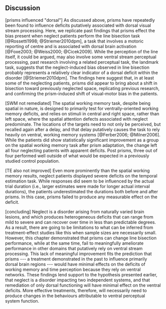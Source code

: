 Discussion
----------

[prisms influenced "dorsal"] As discussed above, prisms have
repeatedly been found to influence deficits putatively associated
with dorsal visual stream processing. Here, we replicate past
findings that prisms effect the bias present when neglect patients
perform the line bisection task [@Rossetti1998; @Striemer2010dpm], a
task that involves a motoric reporting of centre and is associated
with dorsal brain activation [@Foxe2003; @Weiss2000; @Cicek2009].
While the perception of the line itself, it could be argued, may
also involve some ventral stream perceptual processing, past
research involving a related perceptual task, the landmark task,
suggests that the neglect-induced bias observed in line bisection
probably represents a relatively clear indicator of a dorsal
deficit within the disorder [@Striemer2010dpm]. The findings here
suggest that, in at least some of the neglecting
patients, prisms did appear to bring about a shift in bisection
toward previously neglected space, replicating previous research, and
confirming the prism-induced shift of visual-motor bias in the
patients.

[SWM not remediated] The spatial working memory task, despite
being spatial in nature, is designed to primarily test for
ventrally-oriented working memory deficits, and relies on stimuli
in central and right space, rather than left space, where the spatial
attention defects associated with neglect predominate.
The locations of the targets need
to not only be perceived, but recalled again after a delay, and
that delay putatively causes the task to rely heavily on ventral,
working memory systems [@Ferber2006; @Milner2006].
While the patients did show
statistically significant improvement as a group on the spatial
working memory task after prism adaptation, the
change left all four neglecting patients with apparent deficits.
Post prisms, three out of four
performed well outside of what would be expected
in a previously studied control population.

[TE also not improved] Even more prominently than the spatial working memory results,
neglect patients displayed severe deficits on the temporal
estimation task. While responses did seem to be influenced by the
actual trial duration (i.e., larger estimates were made for longer
actual interval durations), the patients underestimated the durations
both before and after prisms. In this case, prisms
failed to produce any measurable effect on the deficit.

[concluding] Neglect is a disorder arising from naturally varied
brain lesions, and which produces heterogeneous deficits that can
range from mild to severe and can recover over time in less than
predictable degrees. As a result, there are going to be
limitations to what can be inferred from treatment-effect studies
like this when sample sizes are necessarily small.  However,
this chapter demonstrated that prisms can
change line bisection performance,
while at the same time, fail to meaningfully ameliorate
performance in other domains that putatively rely on ventral
stream processing. This lack of
meaningful improvement fits the prediction that prisms --- a
treatment demonstrated in the past to influence primarily dorsal brain
regions --- would have minimal effects on the deficits of working
memory and time perception because they rely
on ventral networks. These findings lend support to
the hypothesis presented earlier, that neglect is a disorder
impacting two independent
systems, and that remediation of only dorsal functioning will have minimal
effect on the ventral deficits. More effective
treatments, therefore, will necessarily need to produce changes in the
behaviours attributable to ventral perceptual system function.
